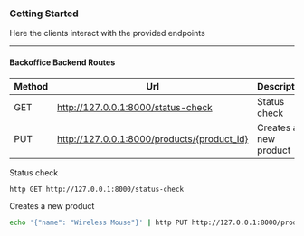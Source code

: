 ### Getting Started

Here the clients interact with the provided endpoints

---

#### Backoffice Backend Routes

| Method | Url                                         | Description           |
|--------|---------------------------------------------|-----------------------|
| GET    | http://127.0.0.1:8000/status-check          | Status check          |
| PUT    | http://127.0.0.1:8000/products/{product_id} | Creates a new product |

Status check
```bash
http GET http://127.0.0.1:8000/status-check
```

Creates a new product
```bash
echo '{"name": "Wireless Mouse"}' | http PUT http://127.0.0.1:8000/products/8f3e9d63-c83a-48de-8815-bf08a9e52219
```